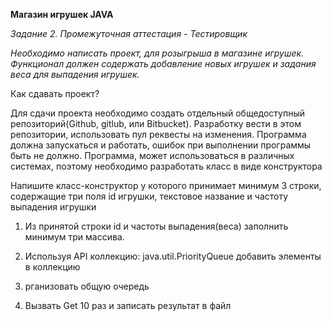 
**Магазин игрушек JAVA**

*Задание 2. Промежуточная аттестация - Тестировщик*

*Необходимо написать проект, для розыгрыша в магазине игрушек. Функционал должен содержать добавление новых игрушек и задания веса для выпадения игрушек.*


Как сдавать проект?

Для сдачи проекта необходимо создать отдельный общедоступный репозиторий(Github, gitlub, или Bitbucket). Разработку вести в этом репозитории, использовать пул реквесты на изменения. Программа должна запускаться и работать, ошибок при выполнении программы быть не должно. Программа, может использоваться в различных системах, поэтому необходимо разработать класс в виде конструктора

Напишите класс-конструктор у которого принимает минимум 3 строки, содержащие три поля id игрушки, текстовое название и частоту выпадения игрушки

1. Из принятой строки id и частоты выпадения(веса) заполнить минимум три массива.

2. Используя API коллекцию: java.util.PriorityQueue добавить элементы в коллекцию

3. рганизовать общую очередь

4. Вызвать Get 10 раз и записать результат в файл